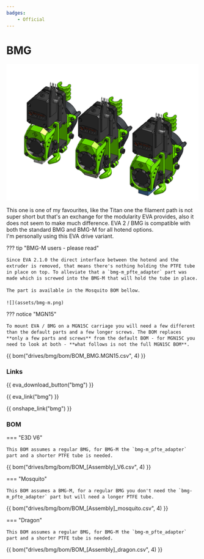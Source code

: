 ```yaml
---
badges:
    - Official
---
```

# BMG

![preview](assets/BMG.__ALL__.png)

This one is one of my favourites, like the Titan one the filament path is not super short but that's an exchange for the modularity EVA provides, also it does not seem to make much difference. EVA 2 / BMG is compatible with both the standard BMG and BMG-M for all hotend options.  
I'm personally using this EVA drive variant.

??? tip "BMG-M users - please read"

    Since EVA 2.1.0 the direct interface between the hotend and the extruder is removed, that means there's nothing holding the PTFE tube in place on top. To alleviate that a `bmg-m_pfte_adapter` part was made which is screwed into the BMG-M that will hold the tube in place.

    The part is available in the Mosquito BOM bellow.

    ![](assets/bmg-m.png)

??? notice "MGN15"

    To mount EVA / BMG on a MGN15C carriage you will need a few different than the default parts and a few longer screws. The BOM replaces **only a few parts and screws** from the default BOM - for MGN15C you need to look at both - **what follows is not the full MGN15C BOM**.

{{ bom("drives/bmg/bom/BOM_BMG.MGN15.csv", 4) }}


### Links

{{ eva_download_button("bmg") }}

{{ eva_link("bmg") }}

{{ onshape_link("bmg") }}

### BOM

=== "E3D V6"

    This BOM assumes a regular BMG, for BMG-M the `bmg-m_pfte_adapter` part and a shorter PTFE tube is needed.

{{ bom("drives/bmg/bom/BOM_[Assembly]_V6.csv", 4) }}

=== "Mosquito"

    This BOM assumes a BMG-M, for a regular BMG you don't need the `bmg-m_pfte_adapter` part but will need a longer PTFE tube.

{{ bom("drives/bmg/bom/BOM_[Assembly]_mosquito.csv", 4) }}

=== "Dragon"

    This BOM assumes a regular BMG, for BMG-M the `bmg-m_pfte_adapter` part and a shorter PTFE tube is needed.

{{ bom("drives/bmg/bom/BOM_[Assembly]_dragon.csv", 4) }}
